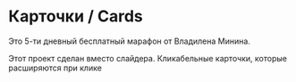 # Карточки / Cards
Это 5-ти дневный бесплатный марафон от Владилена Минина.

Этот проект сделан вместо слайдера. Кликабельные карточки, которые расширяются при клике
